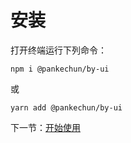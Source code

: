 # 安装

打开终端运行下列命令：

```
npm i @pankechun/by-ui
```

或

```
yarn add @pankechun/by-ui
```

下一节：[开始使用](#/doc/get-start)
